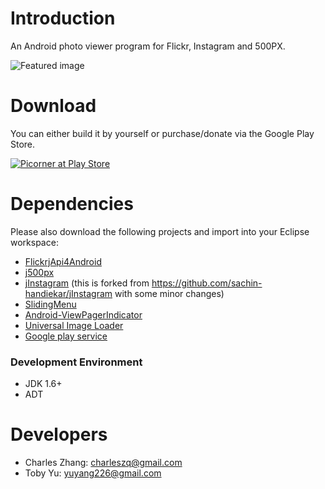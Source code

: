 # Introduction
An Android photo viewer program for Flickr, Instagram and 500PX.

![Featured image](http://farm9.staticflickr.com/8098/8413565682_f361c09d1f_z.jpg)

# Download

You can either build it by yourself or purchase/donate via the Google Play Store.

<a href="https://play.google.com/store/apps/details?id=com.gmail.charleszq.picorner">![Picorner at Play Store](http://developer.android.com/images/brand/en_generic_rgb_wo_60.png)</a>


# Dependencies
Please also download the following projects and import into your Eclipse workspace:
* [FlickrjApi4Android](https://github.com/yuyang226/FlickrjApi4Android)
* [j500px](https://github.com/yuyang226/j500px)
* [jInstagram](https://github.com/charleszq/jInstagram) (this is forked from https://github.com/sachin-handiekar/jInstagram with some minor changes)
* [SlidingMenu](https://github.com/jfeinstein10/SlidingMenu)
* [Android-ViewPagerIndicator](https://github.com/JakeWharton/Android-ViewPagerIndicator)
* [Universal Image Loader](https://github.com/nostra13/Android-Universal-Image-Loader)
* [Google play service](http://developer.android.com/google/play-services/setup.html)

### Development Environment
* JDK 1.6+
* ADT

# Developers
* Charles Zhang: <charleszq@gmail.com>
* Toby Yu: <yuyang226@gmail.com>
